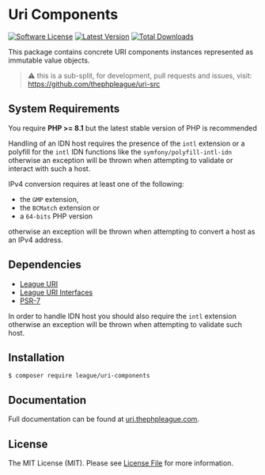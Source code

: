 Uri Components
=======

[![Software License](https://img.shields.io/badge/license-MIT-brightgreen.svg?style=flat-square)](LICENSE)
[![Latest Version](https://img.shields.io/github/release/thephpleague/uri-components.svg?style=flat-square)](https://github.com/thephpleague/uri-components/releases)
[![Total Downloads](https://img.shields.io/packagist/dt/league/uri-components.svg?style=flat-square)](https://packagist.org/packages/league/uri-components)

This package contains concrete URI components instances represented as immutable value objects.

> ⚠️ this is a sub-split, for development, pull requests and issues, visit: https://github.com/thephpleague/uri-src

System Requirements
-------

You require **PHP >= 8.1** but the latest stable version of PHP is recommended

Handling of an IDN host requires the presence of the `intl`
extension or a polyfill for the `intl` IDN functions like the
`symfony/polyfill-intl-idn` otherwise an exception will be thrown
when attempting to validate or interact with such a host.

IPv4 conversion requires at least one of the following:

- the `GMP` extension,
- the `BCMatch` extension or
- a `64-bits` PHP version

otherwise an exception will be thrown when attempting to convert a host
as an IPv4 address.

Dependencies
-------

- [League URI][]
- [League URI Interfaces][]
- [PSR-7][]

In order to handle IDN host you should also require the `intl` extension otherwise an exception will be thrown when attempting to validate such host.

Installation
--------

```
$ composer require league/uri-components
```

Documentation
--------

Full documentation can be found at [uri.thephpleague.com][].

License
-------

The MIT License (MIT). Please see [License File](LICENSE) for more information.

[PSR-7]: http://www.php-fig.org/psr/psr-7/
[uri.thephpleague.com]: http://uri.thephpleague.com
[League URI Interfaces]: https://github.com/thephpleague/uri-interfaces
[League URI]: https://github.com/thephpleague/uri
